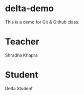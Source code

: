 # delta-demo
This is a demo for Git &amp; Github class.

# Teacher
Shradha Khapra

# Student 
Delta Student